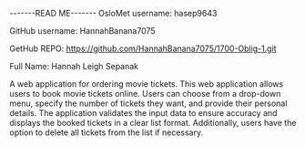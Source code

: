 -------READ ME------- OsloMet username: hasep9643

GitHub username: HannahBanana7075

GetHub REPO: https://github.com/HannahBanana7075/1700-Oblig-1.git

Full Name: Hannah Leigh Sepanak

A web application for ordering movie tickets.
This web application allows users to book movie tickets online.
Users can choose from a drop-down menu, specify the number of tickets they want, and provide their personal details.
The application validates the input data to ensure accuracy and displays the booked tickets in a clear list format.
Additionally, users have the option to delete all tickets from the list if necessary.
